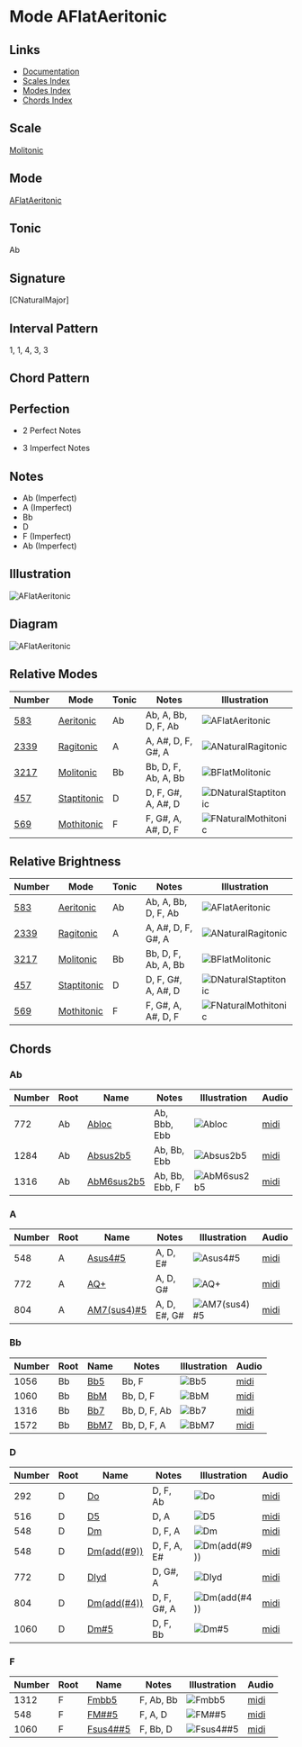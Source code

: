 # Mode AFlatAeritonic

## Links

- [Documentation](README.md)
- [Scales Index](Scales.md)
- [Modes Index](Modes.md)
- [Chords Index](Chords.md)

## Scale

[Molitonic](ScaleMolitonic.md)

## Mode

[AFlatAeritonic](ModeAFlatAeritonic.md)

## Tonic

Ab

## Signature

[CNaturalMajor]

## Interval Pattern

1, 1, 4, 3, 3

## Chord Pattern



## Perfection

 - 2 Perfect Notes

 - 3 Imperfect Notes

## Notes

- Ab (Imperfect)
- A (Imperfect)
- Bb
- D
- F (Imperfect)
- Ab (Imperfect)

## Illustration

![AFlatAeritonic](ModeAFlatAeritonic.png)

## Diagram

![AFlatAeritonic](CircleModeAFlatAeritonic.png)

## Relative Modes

| Number | Mode | Tonic | Notes | Illustration |
|--------|------|-------|-------|--------------|
| [583](https://ianring.com/musictheory/scales/583) | [Aeritonic](ModeAeritonic.md) | Ab | Ab, A, Bb, D, F, Ab | ![AFlatAeritonic](ModeAFlatAeritonic.png) |
| [2339](https://ianring.com/musictheory/scales/2339) | [Ragitonic](ModeRagitonic.md) | A | A, A#, D, F, G#, A | ![ANaturalRagitonic](ModeANaturalRagitonic.png) |
| [3217](https://ianring.com/musictheory/scales/3217) | [Molitonic](ModeMolitonic.md) | Bb | Bb, D, F, Ab, A, Bb | ![BFlatMolitonic](ModeBFlatMolitonic.png) |
| [457](https://ianring.com/musictheory/scales/457) | [Staptitonic](ModeStaptitonic.md) | D | D, F, G#, A, A#, D | ![DNaturalStaptitonic](ModeDNaturalStaptitonic.png) |
| [569](https://ianring.com/musictheory/scales/569) | [Mothitonic](ModeMothitonic.md) | F | F, G#, A, A#, D, F | ![FNaturalMothitonic](ModeFNaturalMothitonic.png) |
## Relative Brightness

| Number | Mode | Tonic | Notes | Illustration |
|--------|------|-------|-------|--------------|
| [583](https://ianring.com/musictheory/scales/583) | [Aeritonic](ModeAeritonic.md) | Ab | Ab, A, Bb, D, F, Ab | ![AFlatAeritonic](CircleModeAFlatAeritonic.png) |
| [2339](https://ianring.com/musictheory/scales/2339) | [Ragitonic](ModeRagitonic.md) | A | A, A#, D, F, G#, A | ![ANaturalRagitonic](CircleModeANaturalRagitonic.png) |
| [3217](https://ianring.com/musictheory/scales/3217) | [Molitonic](ModeMolitonic.md) | Bb | Bb, D, F, Ab, A, Bb | ![BFlatMolitonic](CircleModeBFlatMolitonic.png) |
| [457](https://ianring.com/musictheory/scales/457) | [Staptitonic](ModeStaptitonic.md) | D | D, F, G#, A, A#, D | ![DNaturalStaptitonic](CircleModeDNaturalStaptitonic.png) |
| [569](https://ianring.com/musictheory/scales/569) | [Mothitonic](ModeMothitonic.md) | F | F, G#, A, A#, D, F | ![FNaturalMothitonic](CircleModeFNaturalMothitonic.png) |

## Chords

### Ab

| Number | Root | Name | Notes | Illustration | Audio |
|--------|------|------|-------|--------------|-------|
| 772 | Ab | [Abloc](ChordAFlatLocrian.md) | Ab, Bbb, Ebb | ![Abloc](ChordAFlatLocrianRootPosition.png) | [midi](ChordAFlatLocrianRootPosition.mid) |
| 1284 | Ab | [Absus2b5](ChordAFlatSuspendedSecondFlatFifth.md) | Ab, Bb, Ebb | ![Absus2b5](ChordAFlatSuspendedSecondFlatFifthRootPosition.png) | [midi](ChordAFlatSuspendedSecondFlatFifthRootPosition.mid) |
| 1316 | Ab | [AbM6sus2b5](ChordAFlatMajorSixthSuspendedSecondFlatFifth.md) | Ab, Bb, Ebb, F | ![AbM6sus2b5](ChordAFlatMajorSixthSuspendedSecondFlatFifthRootPosition.png) | [midi](ChordAFlatMajorSixthSuspendedSecondFlatFifthRootPosition.mid) |

### A

| Number | Root | Name | Notes | Illustration | Audio |
|--------|------|------|-------|--------------|-------|
| 548 | A | [Asus4#5](ChordANaturalSuspendedFourthSharpFifth.md) | A, D, E# | ![Asus4#5](ChordANaturalSuspendedFourthSharpFifthRootPosition.png) | [midi](ChordANaturalSuspendedFourthSharpFifthRootPosition.mid) |
| 772 | A | [AQ+](ChordANaturalQuartalAugmented.md) | A, D, G# | ![AQ+](ChordANaturalQuartalAugmentedRootPosition.png) | [midi](ChordANaturalQuartalAugmentedRootPosition.mid) |
| 804 | A | [AM7(sus4)#5](ChordANaturalMajorSeventhSuspendedFourthSharpFifth.md) | A, D, E#, G# | ![AM7(sus4)#5](ChordANaturalMajorSeventhSuspendedFourthSharpFifthRootPosition.png) | [midi](ChordANaturalMajorSeventhSuspendedFourthSharpFifthRootPosition.mid) |

### Bb

| Number | Root | Name | Notes | Illustration | Audio |
|--------|------|------|-------|--------------|-------|
| 1056 | Bb | [Bb5](ChordBFlatPowerChord.md) | Bb, F | ![Bb5](ChordBFlatPowerChordRootPosition.png) | [midi](ChordBFlatPowerChordRootPosition.mid) |
| 1060 | Bb | [BbM](ChordBFlatMajor.md) | Bb, D, F | ![BbM](ChordBFlatMajorRootPosition.png) | [midi](ChordBFlatMajorRootPosition.mid) |
| 1316 | Bb | [Bb7](ChordBFlatDominantSeventh.md) | Bb, D, F, Ab | ![Bb7](ChordBFlatDominantSeventhRootPosition.png) | [midi](ChordBFlatDominantSeventhRootPosition.mid) |
| 1572 | Bb | [BbM7](ChordBFlatMajorSeventh.md) | Bb, D, F, A | ![BbM7](ChordBFlatMajorSeventhRootPosition.png) | [midi](ChordBFlatMajorSeventhRootPosition.mid) |

### D

| Number | Root | Name | Notes | Illustration | Audio |
|--------|------|------|-------|--------------|-------|
| 292 | D | [Do](ChordDNaturalDiminished.md) | D, F, Ab | ![Do](ChordDNaturalDiminishedRootPosition.png) | [midi](ChordDNaturalDiminishedRootPosition.mid) |
| 516 | D | [D5](ChordDNaturalPowerChord.md) | D, A | ![D5](ChordDNaturalPowerChordRootPosition.png) | [midi](ChordDNaturalPowerChordRootPosition.mid) |
| 548 | D | [Dm](ChordDNaturalMinor.md) | D, F, A | ![Dm](ChordDNaturalMinorRootPosition.png) | [midi](ChordDNaturalMinorRootPosition.mid) |
| 548 | D | [Dm(add(#9))](ChordDNaturalMinorAddSharpNinth.md) | D, F, A, E# | ![Dm(add(#9))](ChordDNaturalMinorAddSharpNinthRootPosition.png) | [midi](ChordDNaturalMinorAddSharpNinthRootPosition.mid) |
| 772 | D | [Dlyd](ChordDNaturalLydian.md) | D, G#, A | ![Dlyd](ChordDNaturalLydianRootPosition.png) | [midi](ChordDNaturalLydianRootPosition.mid) |
| 804 | D | [Dm(add(#4))](ChordDNaturalMinorAddSharpFourth.md) | D, F, G#, A | ![Dm(add(#4))](ChordDNaturalMinorAddSharpFourthRootPosition.png) | [midi](ChordDNaturalMinorAddSharpFourthRootPosition.mid) |
| 1060 | D | [Dm#5](ChordDNaturalMinorSharpFifth.md) | D, F, Bb | ![Dm#5](ChordDNaturalMinorSharpFifthRootPosition.png) | [midi](ChordDNaturalMinorSharpFifthRootPosition.mid) |

### F

| Number | Root | Name | Notes | Illustration | Audio |
|--------|------|------|-------|--------------|-------|
| 1312 | F | [Fmbb5](ChordFNaturalMinorDoubleFlatFifth.md) | F, Ab, Bb | ![Fmbb5](ChordFNaturalMinorDoubleFlatFifthRootPosition.png) | [midi](ChordFNaturalMinorDoubleFlatFifthRootPosition.mid) |
| 548 | F | [FM##5](ChordFNaturalMajorDoubleSharpFifth.md) | F, A, D | ![FM##5](ChordFNaturalMajorDoubleSharpFifthRootPosition.png) | [midi](ChordFNaturalMajorDoubleSharpFifthRootPosition.mid) |
| 1060 | F | [Fsus4##5](ChordFNaturalSuspendedFourthDoubleSharpFifth.md) | F, Bb, D | ![Fsus4##5](ChordFNaturalSuspendedFourthDoubleSharpFifthRootPosition.png) | [midi](ChordFNaturalSuspendedFourthDoubleSharpFifthRootPosition.mid) |

